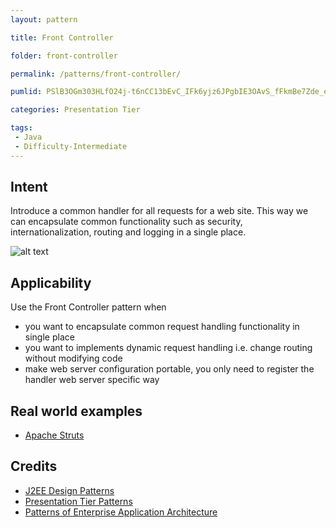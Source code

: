```yaml
---
layout: pattern

title: Front Controller

folder: front-controller

permalink: /patterns/front-controller/

pumlid: PSlB3OGm303HLfO24j-t6nCC13bEvC_IFk6yjz6JPgbIE3OAvS_fFkmBe7Zde_ePQnXfwU8adajlK3bkT5Iuy8Tf8wk7f87kf6BGq6R0hlD8xwQTUG9v-SCSslA8nWy0

categories: Presentation Tier

tags:
 - Java
 - Difficulty-Intermediate
---
```


## Intent
Introduce a common handler for all requests for a web site. This
way we can encapsulate common functionality such as security,
internationalization, routing and logging in a single place.

![alt text](./etc/front-controller.png "Front Controller")

## Applicability
Use the Front Controller pattern when

* you want to encapsulate common request handling functionality in single place
* you want to implements dynamic request handling i.e. change routing without modifying code
* make web server configuration portable, you only need to register the handler web server specific way

## Real world examples

* [Apache Struts](https://struts.apache.org/)

## Credits

* [J2EE Design Patterns](http://www.amazon.com/J2EE-Design-Patterns-William-Crawford/dp/0596004273/ref=sr_1_2)
* [Presentation Tier Patterns](http://www.javagyan.com/tutorials/corej2eepatterns/presentation-tier-patterns)
* [Patterns of Enterprise Application Architecture](http://www.amazon.com/Patterns-Enterprise-Application-Architecture-Martin/dp/0321127420)
